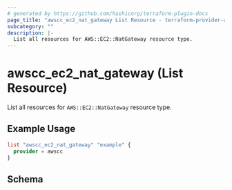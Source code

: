 ```yaml
---
# generated by https://github.com/hashicorp/terraform-plugin-docs
page_title: "awscc_ec2_nat_gateway List Resource - terraform-provider-awscc"
subcategory: ""
description: |-
  List all resources for AWS::EC2::NatGateway resource type.
---
```


# awscc_ec2_nat_gateway (List Resource)

List all resources for `AWS::EC2::NatGateway` resource type.

## Example Usage

```terraform
list "awscc_ec2_nat_gateway" "example" {
  provider = awscc
}
```

<!-- schema generated by tfplugindocs -->
## Schema
